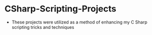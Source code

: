 # CSharp-Scripting-Projects

- These projects were utilized as a method of enhancing my C Sharp scripting tricks and techniques
